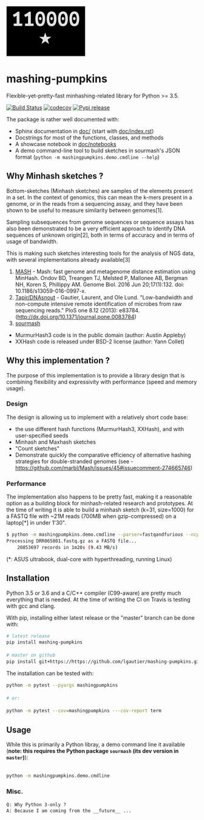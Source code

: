[![logo](doc/_static/mashingpumpkins.png)](doc/_static/mashingpumpkins.png)
# mashing-pumpkins

Flexible-yet-pretty-fast minhashing-related library for Python >= 3.5.

[![Build Status](https://travis-ci.org/lgautier/mashing-pumpkins.svg?branch=master)](https://travis-ci.org/lgautier/mashing-pumpkins)
[![codecov](https://codecov.io/gh/lgautier/mashing-pumpkins/branch/master/graph/badge.svg)](https://codecov.io/gh/lgautier/mashing-pumpkins)
[![Pypi release](https://img.shields.io/pypi/v/mashing-pumpkins.svg)](https://img.shields.io/pypi/v/mashing-pumpkins.svg)

The package is rather well documented with:
- Sphinx documentation in [doc/](doc/) (start with [doc/index.rst](doc/index.rst))
- Docstrings for most of the functions, classes, and methods
- A showcase notebook in [doc/notebooks](doc/notebooks)
- A demo command-line tool to build sketches in sourmash's JSON format (`python -m mashingpumpkins.demo.cmdline --help`)

## Why Minhash sketches ?

Bottom-sketches (Minhash sketches) are samples of the elements present in a set. In the context of genomics, this can mean
the k-mers present in a genome, or in the reads from a sequencing assay, and they have been shown to be useful to measure similarity
between genomes[1].

Sampling subsequences from genome sequences or sequence assays has also been demonstrated
to be a very efficient approach to identify DNA sequences of unknown origin[2], both in terms of accuracy and in
terms of usage of bandwidth.

This is making such sketches interesting tools for the analysis of NGS data, with several implementations already available[3]

1. [MASH](https://github.com/marbl/Mash) - Mash: fast genome and metagenome distance estimation using MinHash. Ondov BD, Treangen TJ, Melsted P, Mallonee AB, Bergman NH, Koren S, Phillippy AM. Genome Biol. 2016 Jun 20;17(1):132. doi: 10.1186/s13059-016-0997-x.
2. [Tapir/DNAsnout](https://bitbucket.org/lgautier/dnasnout-client) - Gautier, Laurent, and Ole Lund. "Low-bandwidth and non-compute intensive remote identification of microbes from raw sequencing reads." PloS one 8.12 (2013): e83784.(http://dx.doi.org/10.1371/journal.pone.0083784)
3. [sourmash](https://github.com/dib-lab/sourmash)


- MurmurHash3 code is in the public domain (author: Austin Appleby)
- XXHash code is released under BSD-2 license (author: Yann Collet)

## Why this implementation ?

The purpose of this implementation is to provide a library design that is combining flexibility and expressivity with performance
(speed and memory usage).

### Design

The design is allowing us to implement with a relatively short code base:

- the use different hash functions (MurmurHash3, XXHash), and with user-specified seeds
- Minhash and Maxhash sketches
- "Count sketches"
- Demonstrate quickly the comparative efficiency of alternative hashing strategies for double-stranded genomes (see - https://github.com/marbl/Mash/issues/45#issuecomment-274665746)

### Performance

The implementation also happens to be pretty fast, making it a reasonable option as a building block for minhash-related research and prototypes.
At the time of writing it is able to build a minhash sketch (k=31, size=1000) for a FASTQ file with ~21M reads (700MB when gzip-compressed)
on a laptop[*] in under 1'30".

```bash
$ python -m mashingpumpkins.demo.cmdline --parser=fastqandfurious --ncpu=3 DRR065801.fastq.gz
Processing DRR065801.fastq.gz as a FASTQ file...
    20853697 records in 1m20s (9.43 MB/s)
```

(*: ASUS ultrabook, dual-core with hyperthreading, running Linux)

## Installation

Python 3.5 or 3.6 and a C/C++ compiler (C99-aware) are pretty much everything that is needed. At the time of writing the CI
on Travis is testing with gcc and clang.

With pip, installing either latest release or the "master" branch can be done with:

```bash
# latest release
pip install mashing-pumpkins

# master on github
pip install git+https://https://github.com/lgautier/mashing-pumpkins.git

```

The installation can be tested with:

```bash
python -m pytest --pyargs mashingpumpkins

# or:

python -m pytest --cov=mashingpumpkins ---cov-report term
```

## Usage

While this is primarily a Python libray, a demo command line it available
(**note: this requires the Python package `sourmash` (its dev version in `master`)**):

```bash

python -m mashingpumpkins.demo.cmdline

```


### Misc.

```
Q: Why Python 3-only ?
A: Because I am coming from the __future__ ...
```

